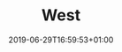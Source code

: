 ---
title: "West"
heading: "West"
description: "Follow our suggested motorcycle rides west from Northumberland into Cumbria and The Lake District."
linkTitle: "West"
date: 2019-06-29T16:59:53+01:00
tags_weight: 40
road_sign: "/img/signs/Cumbria & The Lakes-8.png"
draft: false
aliases:
    - 
---